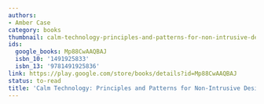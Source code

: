 ```yaml
---
authors:
- Amber Case
category: books
thumbnail: calm-technology-principles-and-patterns-for-non-intrusive-design-amber-case-cover.jpg
ids:
  google_books: Mp88CwAAQBAJ
  isbn_10: '1491925833'
  isbn_13: '9781491925836'
link: https://play.google.com/store/books/details?id=Mp88CwAAQBAJ
status: to-read
title: 'Calm Technology: Principles and Patterns for Non-Intrusive Design'
---
```

